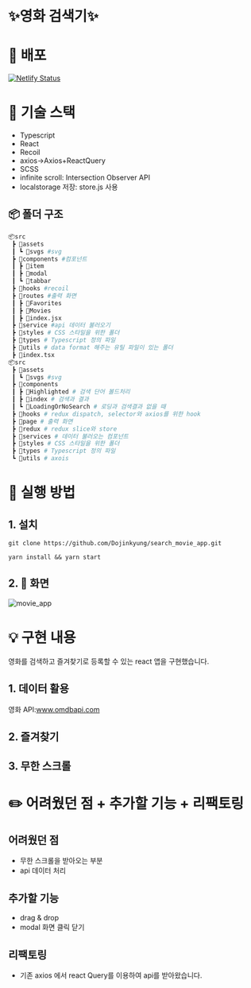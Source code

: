 # ✨영화 검색기✨

# 🚀 배포

[![Netlify Status](https://api.netlify.com/api/v1/badges/8c963488-351b-41d4-9152-60535ac564b2/deploy-status)](https://main--radiant-nougat-ae3f93.netlify.app/)

# 🔧 기술 스택

- Typescript
- React
- Recoil
- axios->Axios+ReactQuery
- SCSS
- infinite scroll: Intersection Observer API
- localstorage 저장: store.js 사용

## 📦 폴더 구조

```sh
📦src
 ┣ 📂assets
 ┃ ┗ 📂svgs #svg
 ┣ 📂components #컴포넌트
 ┃ ┣ 📂item
 ┃ ┣ 📂modal
 ┃ ┗ 📂tabbar
 ┣ 📂hooks #recoil
 ┣ 📂routes #출력 화면
 ┃ ┣ 📂Favorites 
 ┃ ┣ 📂Movies
 ┃ ┣ 📜index.jsx
 ┣ 📂service #api 데이터 불러오기
 ┣ 📂styles # CSS 스타일을 위한 폴더
 ┣ 📂types # Typescript 정의 파일
 ┣ 📂utils # data format 해주는 유틸 파일이 있는 폴더
 ┣ 📜index.tsx
📦src
 ┣ 📂assets
 ┃ ┗ 📂svgs #svg
 ┣ 📂components
 ┃ ┣ 📜Highlighted # 검색 단어 볼드처리
 ┃ ┣ 📜index # 검색과 결과
 ┃ ┗ 📜LoadingOrNoSearch # 로딩과 검색결과 없을 때
 ┣ 📂hooks # redux dispatch, selector와 axios를 위한 hook
 ┣ 📂page # 출력 화면
 ┣ 📂redux # redux slice와 store
 ┣ 📂services # 데이터 불러오는 컴포넌트
 ┣ 📂styles # CSS 스타일을 위한 폴더
 ┣ 📂types # Typescript 정의 파일
 ┗ 📂utils # axois

```

# 📌 실행 방법

## 1. 설치

```
git clone https://github.com/Dojinkyung/search_movie_app.git
```

```
yarn install && yarn start
```

## 2. 📸 화면
![movie_app](https://user-images.githubusercontent.com/63532503/168261687-162d7428-3a02-420a-9608-803dcd0a96f7.gif)


# 💡 구현 내용
영화를 검색하고 즐겨찾기로 등록할 수 있는 react 앱을 구현했습니다.

## 1. 데이터 활용
영화 API:www.omdbapi.com

## 2. 즐겨찾기

## 3. 무한 스크롤

# ✏️ 어려웠던 점 + 추가할 기능 + 리팩토링

## 어려웠던 점
- 무한 스크롤을 받아오는 부분
- api 데이터 처리

## 추가할 기능
- drag & drop
- modal 화면 클릭 닫기

## 리팩토링
- 기존 axios 에서 react Query를 이용하여 api를 받아왔습니다.
